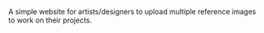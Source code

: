 A simple website for artists/designers to upload multiple reference images to work on their projects.
